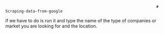                                                                       # Scraping-data-from-google
if we have to do is run it and type the name of the type of companies or market  you are looking for and the location.
